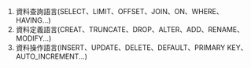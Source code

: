 1. 資料查詢語言(SELECT、LIMIT、OFFSET、JOIN、ON、WHERE、HAVING...)
2. 資料定義語言(CREAT、TRUNCATE、DROP、ALTER、ADD、RENAME、MODIFY...)
3. 資料操作語言(INSERT、UPDATE、DELETE、DEFAULT、PRIMARY KEY、AUTO_INCREMENT...)
 

